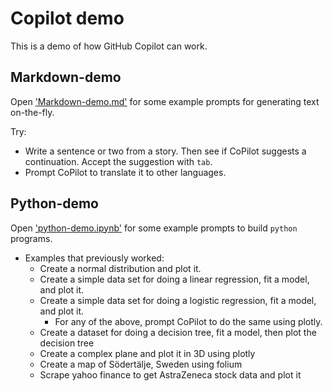 # Copilot demo

This is a demo of how GitHub Copilot can work.

## Markdown-demo

Open ['Markdown-demo.md'](markdown-demo.py) for some example prompts for generating text on-the-fly.

Try:

- Write a sentence or two from a story. Then see if CoPilot suggests a continuation. Accept the suggestion with `tab`.
- Prompt CoPilot to translate it to other languages.

## Python-demo

Open ['python-demo.ipynb'](python-demo.ipynb) for some example prompts to build `python`  programs.

- Examples that previously worked:
  - Create a normal distribution and plot it.
  - Create a simple data set for doing a linear regression, fit a model, and plot it.
  - Create a simple data set for doing a logistic regression, fit a model, and plot it.
    - For any of the above, prompt CoPilot to do the same using plotly.
  - Create a dataset for doing a decision tree, fit a model, then plot the decision tree
  - Create a complex plane and plot it in 3D using plotly
  - Create a map of Södertälje, Sweden using folium
  - Scrape yahoo finance to get AstraZeneca stock data and plot it
